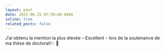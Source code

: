 ```yaml
---
layout: post
date: 2025-06-25 07:59:00-0400
inline: true
related_posts: false
---
```


J’ai obtenu la mention la plus élevée – Excellent – lors de la soutenance de ma thèse de doctorat!:sparkles: 🎉 

